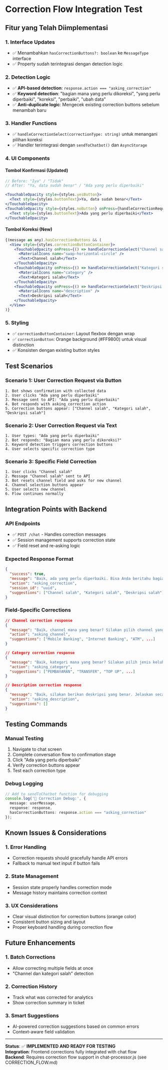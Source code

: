 # Correction Flow Integration Test

## Fitur yang Telah Diimplementasi

### 1. Interface Updates
- ✅ Menambahkan `hasCorrectionButtons?: boolean` ke `MessageType` interface
- ✅ Property sudah terintegrasi dengan detection logic

### 2. Detection Logic
- ✅ **API-based detection**: `response.action === "asking_correction"` 
- ✅ **Keyword detection**: "bagian mana yang perlu dikoreksi", "yang perlu diperbaiki", "koreksi", "perbaiki", "ubah data"
- ✅ **Anti-duplicate logic**: Mengecek existing correction buttons sebelum menambah baru

### 3. Handler Functions
- ✅ `handleCorrectionSelect(correctionType: string)` untuk menangani pilihan koreksi
- ✅ Handler terintegrasi dengan `sendToChatbot()` dan `AsyncStorage`

### 4. UI Components

#### Tombol Konfirmasi (Updated)
```jsx
// Before: "Iya" / "Tidak"
// After: "Ya, data sudah benar" / "Ada yang perlu diperbaiki"

<TouchableOpacity style={styles.yesButton}>
  <Text style={styles.buttonText}>Ya, data sudah benar</Text>
</TouchableOpacity>
<TouchableOpacity style={styles.noButton} onPress={handleCorrectionRequest}>
  <Text style={styles.buttonText}>Ada yang perlu diperbaiki</Text>
</TouchableOpacity>
```

#### Tombol Koreksi (New)
```jsx
{(message as any).hasCorrectionButtons && (
  <View style={styles.correctionButtonContainer}>
    <TouchableOpacity onPress={() => handleCorrectionSelect("Channel salah")}>
      <MaterialIcons name="swap-horizontal-circle" />
      <Text>Channel salah</Text>
    </TouchableOpacity>
    <TouchableOpacity onPress={() => handleCorrectionSelect("Kategori salah")}>
      <MaterialIcons name="category" />
      <Text>Kategori salah</Text>
    </TouchableOpacity>
    <TouchableOpacity onPress={() => handleCorrectionSelect("Deskripsi salah")}>
      <MaterialIcons name="description" />
      <Text>Deskripsi salah</Text>
    </TouchableOpacity>
  </View>
)}
```

### 5. Styling
- ✅ `correctionButtonContainer`: Layout flexbox dengan wrap
- ✅ `correctionButton`: Orange background (#FF9800) untuk visual distinction
- ✅ Konsisten dengan existing button styles

## Test Scenarios

### Scenario 1: User Correction Request via Button
```
1. Bot shows confirmation with collected data
2. User clicks "Ada yang perlu diperbaiki"
3. Message sent to API: "Ada yang perlu diperbaiki"
4. Bot responds with asking_correction action
5. Correction buttons appear: ["Channel salah", "Kategori salah", "Deskripsi salah"]
```

### Scenario 2: User Correction Request via Text  
```
1. User types: "Ada yang perlu diperbaiki"
2. Bot responds: "Bagian mana yang perlu dikoreksi?"
3. Keyword detection triggers correction buttons
4. User selects specific correction type
```

### Scenario 3: Specific Field Correction
```
1. User clicks "Channel salah"
2. Message "Channel salah" sent to API
3. Bot resets channel field and asks for new channel
4. Channel selection buttons appear
5. User selects new channel
6. Flow continues normally
```

## Integration Points with Backend

### API Endpoints
- ✅ `POST /chat` - Handles correction messages
- ✅ Session management supports correction state
- ✅ Field reset and re-asking logic

### Expected Response Format
```json
{
  "success": true,
  "message": "Baik, ada yang perlu diperbaiki. Bisa Anda beritahu bagian mana yang perlu dikoreksi?",
  "action": "asking_correction",
  "session_id": "uuid",
  "suggestions": ["Channel salah", "Kategori salah", "Deskripsi salah"]
}
```

### Field-Specific Corrections
```json
// Channel correction response
{
  "message": "Baik, channel mana yang benar? Silakan pilih channel yang Anda gunakan.",
  "action": "asking_channel",
  "suggestions": ["Mobile Banking", "Internet Banking", "ATM", ...]
}

// Category correction response  
{
  "message": "Baik, kategori mana yang benar? Silakan pilih jenis keluhan yang sesuai.",
  "action": "asking_category", 
  "suggestions": ["PEMBAYARAN", "TRANSFER", "TOP UP", ...]
}

// Description correction response
{
  "message": "Baik, silakan berikan deskripsi yang benar. Jelaskan secara detail masalah yang Anda alami.",
  "action": "asking_description",
  "suggestions": []
}
```

## Testing Commands

### Manual Testing
1. Navigate to chat screen
2. Complete conversation flow to confirmation stage
3. Click "Ada yang perlu diperbaiki"
4. Verify correction buttons appear
5. Test each correction type

### Debug Logging
```typescript
// Add to sendToChatbot function for debugging
console.log('🔧 Correction Debug:', {
  message: userMessage,
  response: response,
  hasCorrectionButtons: response.action === "asking_correction"
});
```

## Known Issues & Considerations

### 1. Error Handling
- Correction requests should gracefully handle API errors
- Fallback to manual text input if button fails

### 2. State Management
- Session state properly handles correction mode
- Message history maintains correction context

### 3. UX Considerations
- Clear visual distinction for correction buttons (orange color)
- Consistent button sizing and layout
- Proper keyboard handling during correction flow

## Future Enhancements

### 1. Batch Corrections
- Allow correcting multiple fields at once
- "Channel dan kategori salah" detection

### 2. Correction History
- Track what was corrected for analytics
- Show correction summary in ticket

### 3. Smart Suggestions
- AI-powered correction suggestions based on common errors
- Context-aware field validation

---

**Status**: ✅ **IMPLEMENTED AND READY FOR TESTING**  
**Integration**: Frontend corrections fully integrated with chat flow  
**Backend**: Requires correction flow support in chat-processor.js (see CORRECTION_FLOW.md)
